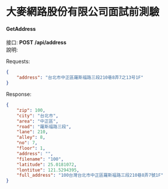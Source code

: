 # 大麥網路股份有限公司面試前測驗

#### GetAddress
接口: **POST** **/api/address**\
說明: 

Requests:
```json
{
    "address": "台北市中正區羅斯福路三段210巷8弄7之13号1F"
}
``` 
Response:
```json
{
    "zip": 100,
    "city": "台北市",
    "area": "中正區",
    "road": "羅斯福路三段",
    "lane": 210,
    "alley": 8,
    "no": 7,
    "floor": 1,
    "address": "",
    "filename": "100",
    "latitude": 25.0181072,
    "lontitue": 121.5294395,
    "full_address": "100台灣台北市中正區羅斯福路三段210巷8弄7號1F"
}
```